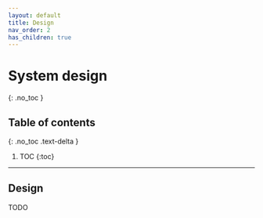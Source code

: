 ```yaml
---
layout: default
title: Design
nav_order: 2
has_children: true
---
```


# System design
{: .no_toc }


## Table of contents
{: .no_toc .text-delta }

1. TOC
{:toc}

---

## Design

TODO